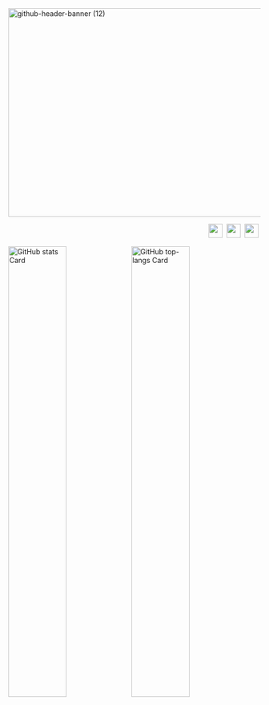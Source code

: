 <img width="1532" height="416" alt="github-header-banner (12)" src="https://github.com/user-attachments/assets/c17b3075-fa5b-4edc-8b9b-c4e3ff8c734c" />
<p align="right"><a href="https://www.linkedin.com/in/TadiosAbebe" target="_blank"><img src="https://img.shields.io/badge/LinkedIn-0077B5?style=for-the-badge&logo=linkedin&logoColor=white" height="28" style="margin-right: 4px"></a> <a href="tadiosabebe251@gmail.com" target="_blank"><img src="https://img.shields.io/badge/Gmail-D14836?style=for-the-badge&logo=gmail&logoColor=white" height="28" style="margin-right: 4px"></a> <a href="https://github.com/TadiosAbebe" target="_blank"><img src="https://img.shields.io/badge/GitHub-100000?style=for-the-badge&logo=github&logoColor=white" height="28" style="margin-right: 4px"></a></p>

<p align="left">
  <img width="48%" src="https://github-readme-stats.vercel.app/api?username=TadiosAbebe&theme=react&hide_title=false&hide_rank=false&show_icons=false&include_all_commits=false&count_private=true&line_height=23" alt="GitHub stats Card" />
  <img width="48%" src="https://github-readme-stats.vercel.app/api/top-langs?username=TadiosAbebe&theme=react&hide_title=false&layout=compact&langs_count=6&hide_progress=false&card_width=400" alt="GitHub top-langs Card" />
</p>

